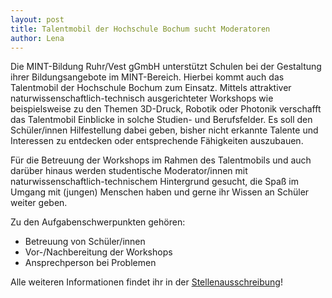 ```yaml
---
layout: post
title: Talentmobil der Hochschule Bochum sucht Moderatoren
author: Lena
---
```


Die MINT-Bildung Ruhr/Vest gGmbH unterstützt Schulen bei der Gestaltung ihrer Bildungsangebote im MINT-Bereich. Hierbei kommt auch das Talentmobil der Hochschule Bochum zum Einsatz. Mittels attraktiver naturwissenschaftlich-technisch ausgerichteter Workshops wie beispielsweise zu den Themen 3D-Druck, Robotik oder Photonik verschafft das Talentmobil
Einblicke in solche Studien- und Berufsfelder. Es soll den Schüler/innen Hilfestellung dabei geben, bisher nicht erkannte Talente und Interessen zu entdecken oder entsprechende Fähigkeiten auszubauen.

Für die Betreuung der Workshops im Rahmen des Talentmobils und auch darüber hinaus werden studentische Moderator/innen mit naturwissenschaftlich-technischem Hintergrund gesucht, die Spaß im Umgang mit (jungen) Menschen haben und gerne ihr Wissen an Schüler weiter geben.

Zu den Aufgabenschwerpunkten gehören:

* Betreuung von Schüler/innen
* Vor-/Nachbereitung der Workshops
* Ansprechperson bei Problemen

Alle weiteren Informationen findet ihr in der [Stellenausschreibung](dokumente/ausschreibungen_jobboerse/2017-12-19_talentmobil.pdf)!
